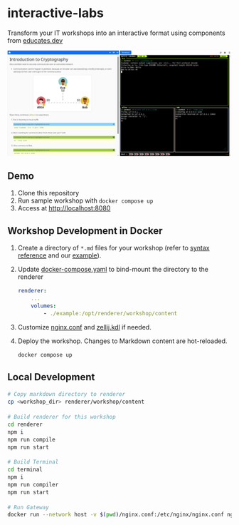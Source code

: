 # interactive-labs

Transform your IT workshops into an interactive format using components from [educates.dev](https://educates.dev)

![screenshot](./screenshot.png)

## Demo

1. Clone this repository
2. Run sample workshop with `docker compose up`
3. Access at <http://localhost:8080>

## Workshop Development in Docker

1. Create a directory of `*.md` files for your workshop (refer to [syntax reference](https://docs.educates.dev/en/stable/workshop-content/workshop-instructions.html) and our [example](./example)).

2. Update [docker-compose.yaml](./docker-compose.yaml) to bind-mount the directory to the renderer

    ```yaml
    renderer:
        ...
        volumes:
            - ./example:/opt/renderer/workshop/content
    ```

3. Customize [nginx.conf](./nginx.conf) and [zellij.kdl](./zellij.kdl) if needed.

4. Deploy the workshop. Changes to Markdown content are hot-reloaded.

    ```bash
    docker compose up
    ```

## Local Development

```bash
# Copy markdown directory to renderer
cp <workshop_dir> renderer/workshop/content

# Build renderer for this workshop
cd renderer
npm i
npm run compile
npm run start

# Build Terminal
cd terminal
npm i
npm run compiler
npm run start

# Run Gateway
docker run --network host -v $(pwd)/nginx.conf:/etc/nginx/nginx.conf nginx:alpine
```
